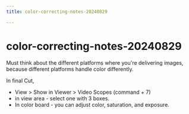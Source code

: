 ```yaml
---
title: color-correcting-notes-20240829

---
```


# color-correcting-notes-20240829
Must think about the different platforms where you're delivering images, because different platforms handle color differently.


In final Cut,
* View > Show in Viewer > Video Scopes (command + 7)
* in view area - select one with 3 boxes.
* In color board - you can adjust color, saturation, and exposure.

